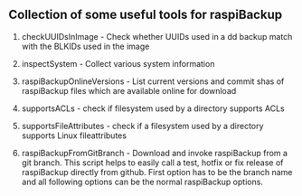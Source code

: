 ## Collection of some useful tools for raspiBackup 

1. checkUUIDsInImage - Check whether UUIDs used in a dd backup match with the BLKIDs used in the image

2. inspectSystem - Collect various system information
 
3. raspiBackupOnlineVersions - List current versions and commit shas of raspiBackup files which are available online for download

4. supportsACLs - check if filesystem used by a directory supports ACLs

5. supportsFileAttributes - check if a filesystem used by a directory supports Linux fileattributes

6. raspiBackupFromGitBranch - Download and invoke raspiBackup from a git branch. This script helps to easily call a test, hotfix or fix release of raspiBackup directly from github. First option has to be the branch name and all following options can be the normal raspiBackup options.
